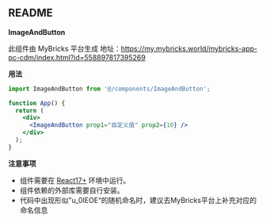 ## README

**ImageAndButton**

此组件由 MyBricks 平台生成
地址：https://my.mybricks.world/mybricks-app-pc-cdm/index.html?id=558897817395269

**用法**

```jsx
import ImageAndButton from '@/components/ImageAndButton';

function App() {
  return (
    <div>
      <ImageAndButton prop1="自定义值" prop2={10} />
    </div>
  );
}
```

**注意事项**

- 组件需要在 [React17+](https://zh-hans.react.dev/) 环境中运行。
- 组件依赖的外部库需要自行安装。
- 代码中出现形似”u_0IEOE“的随机命名时，建议去MyBricks平台上补充对应的命名信息
